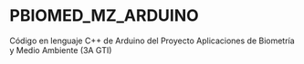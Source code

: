 # PBIOMED_MZ_ARDUINO
Código en lenguaje C++ de Arduino del  Proyecto Aplicaciones de Biometría y Medio Ambiente (3A GTI)
